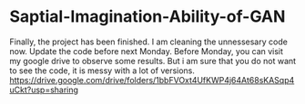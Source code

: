 # Saptial-Imagination-Ability-of-GAN


Finally, the project has been finished. I am cleaning the unnessesary code now. Update the code before next Monday. Before Monday, you can visit my google drive to observe some results. But i am sure that you do not want to see the code, it is messy with a lot of versions. 
https://drive.google.com/drive/folders/1bbFVOxt4UfKWP4j64At68sKASqp4uCkt?usp=sharing
